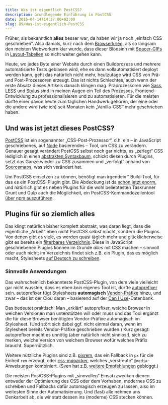 ```yaml
---
title: Was ist eigentlich PostCSS?
description: Grundlegende Einführung in PostCSS
date: 2016-04-14T14:27:00+02:00
slug: 89/Was-ist-eigentlich-PostCSS
---
```


Früher, als bekanntlich **alles** besser war, da haben wir ja noch „einfach CSS geschrieben“. Also damals, kurz nach dem [Browserkrieg](https://de.wikipedia.org/wiki/Browserkrieg), als so langsam den meisten Webworkern klar wurde, dass dieser Blödsinn mit [Spacer-GIFs](https://en.wikipedia.org/wiki/Spacer_GIF) in [Layout-Tabellen](http://little-boxes.de/lb1/1.3-rueckblick-layout-tabellen.html) so nicht weiter gehen kann.

Heute, wo jedes Byte einer Website durch einen Buildprozess und mehrere automatisierte Tests geblasen wird, ehe es dann vollautomatisiert deployt werden kann, geht das natürlich nicht mehr, heutzutage wird CSS von Prä- und Post-Prozessoren erzeugt. Das ist nichts Schlechtes, auch wenn der erste Absatz dieses Artikels danach klingen mag. Präprozessoren wie [Sass](http://sass-lang.com), [LESS](http://lesscss.org) und [Stylus](http://stylus-lang.com) sind in meinen Augen ein Teil des Prozesses, Frontend-Entwicklung zu professionalisieren und zu automatisieren. Für die meisten dürfte einer davon heute zum täglichen Handwerk gehören, der eine oder die andere wird (wie ich) seit Monaten kein „Vanilla-CSS“ mehr geschrieben haben.

## Und was ist jetzt dieses PostCSS?

[PostCSS](http://postcss.org) ist ein sogenannter „CSS-Post-Prozessor“, d.h. ein – in JavaScript geschriebenes, auf [Node](https://nodejs.org/en/) basierendes – Tool, um CSS zu verändern. Genauer gesagt verändert PostCSS selbst noch gar nichts, es „zerlegt“ CSS lediglich in einen [abstrakten Syntaxbaum](https://de.wikipedia.org/wiki/Abstrakter_Syntaxbaum), schickt diesen durch Plugins, setzt das Ganze wieder zu CSS zusammen und „verfolgt“ anhand von [Sourcemaps](http://www.html5rocks.com/en/tutorials/developertools/sourcemaps/), was sich verändert hat.

Um PostCSS einsetzen zu können, benötigt man irgendein™ Build-Tool, für das es ein PostCSS-Plugin gibt. Die Abdeckung ist da [schon jetzt enorm](https://github.com/postcss/postcss#usage), und natürlich gibt es neben Plugins für die wohl beliebtesten Taskrunner Grunt und Gulp auch die Möglichkeit, ein PostCSS-Kommandozeilentool [über npm auszuführen](https://github.com/postcss/postcss#npm-run--cli).

## Plugins für so ziemlich alles

Das klingt natürlich bisher komplett abstrakt, was daran liegt, dass die eigentliche „Arbeit“ eben nicht PostCSS _selbst_ macht, sondern die Plugins. Von denen gibt es viele, es werden quasi täglich mehr und glücklicherweise gibt es bereits ein [filterbares Verzeichnis](http://postcss.parts). Diese in JavaScript geschriebenen Plugins können im Grunde _alles_ mit CSS machen – sinnvoll oder auch nicht; im Verzeichnis findet sich z.B. ein Plugin, das es möglich macht, Stylesheets [auf Deutsch zu schreiben](https://github.com/timche/postcss-german-stylesheets#example).

### Sinnvolle Anwendungen

Das wahrscheinlich bekannteste PostCSS-Plugin, von dem viele vielleicht gar nicht wussten, dass es eben _kein_ eigenes Tool ist, dürfte [autoprefixer](https://github.com/postcss/autoprefixer) sein. autoprefixer fügt Stylesheets **automagisch** [Vendor-Präfixe](https://developer.mozilla.org/de/docs/Glossary/Vendor_Prefix) hinzu, und zwar – das ist der Clou daran – basierend auf der [Can I Use](http://caniuse.com)\-Datenbank.

Das bedeutet praktisch: Man „erklärt“ autoprefixer, welche Browser in welchen Versionen man unterstützen will oder muss und das Tool ergänzt die für diese Browser benötigten Vendor-Präfixe automagisch im Stylesheet. (Und stört sich dabei ggf. nicht einmal daran, wenn im Stylesheet bereits Vendor-Präfixe geschrieben wurden.) Kurz gesagt: autoprefixer macht es unnötig (aber natürlich nicht sinnlos!), sich zu merken, welche Version von welchem Browser wofür welches Präfix braucht. Supernützlich.

Weitere nützliche Plugins sind z.B. [pixrem](https://github.com/robwierzbowski/node-pixrem), das ein Fallback in `px` für die Einheit `rem` erzeugt, oder [css-mqpacker](https://github.com/hail2u/node-css-mqpacker), welches „verstreute“ `@media`\-Anweisungen kombiniert. (Sven hat z.B. [weitere Empfehlungen](http://maddesigns.de/postcss-plugins-2692.html) gebloggt.)

Die meisten PostCSS-Plugins mit „sinnvollen“ Einsatzzwecken dienen entweder der Optimierung des CSS oder dem Vorhaben, modernes CSS zu schreiben und Fallbacks dafür automagisch erzeugen zu lassen, also im weitesten Sinne der Automatisierung. Und (fast) alle nehmen uns Denkarbeit ab, die wir statt dessen ins (moderne) CSS stecken können.
